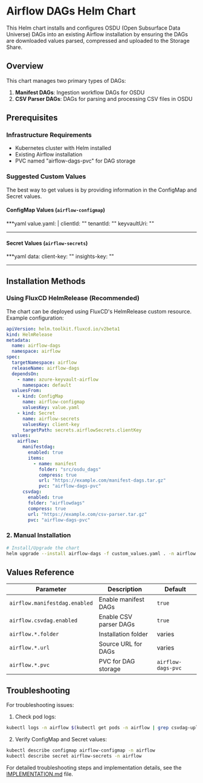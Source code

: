 # Airflow DAGs Helm Chart

This Helm chart installs and configures OSDU (Open Subsurface Data Universe) DAGs into an existing Airflow installation by ensuring the DAGs are downloaded values parsed, compressed and uploaded to the Storage Share.

## Overview

This chart manages two primary types of DAGs:
1. **Manifest DAGs**: Ingestion workflow DAGs for OSDU
2. **CSV Parser DAGs**: DAGs for parsing and processing CSV files in OSDU

## Prerequisites

### Infrastructure Requirements
- Kubernetes cluster with Helm installed
- Existing Airflow installation
- PVC named "airflow-dags-pvc" for DAG storage

### Suggested Custom Values

The best way to get values is by providing information in the ConfigMap and Secret values.

#### ConfigMap Values (`airflow-configmap`)
***yaml
value.yaml: |
  clientId: "<azure-client-id>"
  tenantId: "<azure-tenant-id>"
  keyvaultUri: "<keyvault-uri>"
***

#### Secret Values (`airflow-secrets`)
***yaml
data:
  client-key: "<azure-client-secret>"
  insights-key: "<instrumentation-key>"
***

## Installation Methods

### Using FluxCD HelmRelease (Recommended)

The chart can be deployed using FluxCD's HelmRelease custom resource. Example configuration:

```yaml
apiVersion: helm.toolkit.fluxcd.io/v2beta1
kind: HelmRelease
metadata:
  name: airflow-dags
  namespace: airflow
spec:
  targetNamespace: airflow
  releaseName: airflow-dags
  dependsOn:
    - name: azure-keyvault-airflow
      namespace: default
  valuesFrom:
    - kind: ConfigMap
      name: airflow-configmap
      valuesKey: value.yaml
    - kind: Secret
      name: airflow-secrets
      valuesKey: client-key
      targetPath: secrets.airflowSecrets.clientKey
  values:
    airflow:
      manifestdag:
        enabled: true
        items:
          - name: manifest
            folder: "src/osdu_dags"
            compress: true
            url: "https://example.com/manifest-dags.tar.gz"
            pvc: "airflow-dags-pvc"
      csvdag:
        enabled: true
        folder: "airflowdags"
        compress: true
        url: "https://example.com/csv-parser.tar.gz"
        pvc: "airflow-dags-pvc"
```

### 2. Manual Installation

```bash
# Install/Upgrade the chart
helm upgrade --install airflow-dags -f custom_values.yaml . -n airflow
```

## Values Reference

| Parameter | Description | Default |
|-----------|-------------|---------|
| `airflow.manifestdag.enabled` | Enable manifest DAGs | `true` |
| `airflow.csvdag.enabled` | Enable CSV parser DAGs | `true` |
| `airflow.*.folder` | Installation folder | varies |
| `airflow.*.url` | Source URL for DAGs | varies |
| `airflow.*.pvc` | PVC for DAG storage | `airflow-dags-pvc` |

## Troubleshooting

For troubleshooting issues:

1. Check pod logs:

```bash
kubectl logs -n airflow $(kubectl get pods -n airflow | grep csvdag-upload | awk '{print $1}')
```

2. Verify ConfigMap and Secret values:

```bash
kubectl describe configmap airflow-configmap -n airflow
kubectl describe secret airflow-secrets -n airflow
```

For detailed troubleshooting steps and implementation details, see the [IMPLEMENTATION.md](./IMPLEMENTATION.md) file.